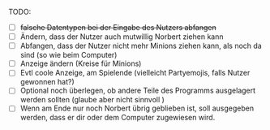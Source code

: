 TODO:
-[ ] ~~falsche Datentypen bei der Eingabe des Nutzers abfangen~~
-[ ] Ändern, dass der Nutzer auch mutwillig Norbert ziehen kann
-[ ] Abfangen, dass der Nutzer nicht mehr Minions ziehen kann, als noch da sind (so wie beim Computer)
-[ ] Anzeige ändern (Kreise für Minions)
-[ ] Evtl coole Anzeige, am Spielende (vielleicht Partyemojis, falls Nutzer gewonnen hat?)
-[ ] Optional noch überlegen, ob andere Teile des Programms ausgelagert werden sollten (glaube aber nicht sinnvoll )
-[ ] Wenn am Ende nur noch Norbert übrig geblieben ist, soll ausgegeben werden, dass er dir oder dem Computer zugewiesen wird.

